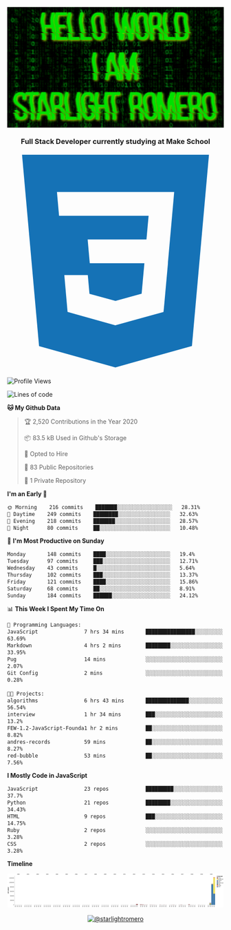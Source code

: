 <img align="center" src="github-banner@2x.jpg" alt="Hello World, I Am Starlight Romero" width="1080" />
<h3 align="center">Full Stack Developer currently studying at Make School</h3>

<p align="left">
  <svg viewBox="0 0 128 128">
  <path fill="#1572B6" d="M8.76 1l10.055 112.883 45.118 12.58 45.244-12.626 10.063-112.837h-110.48zm89.591 25.862l-3.347 37.605.01.203-.014.467v-.004l-2.378 26.294-.262 2.336-28.36 7.844v.001l-.022.019-28.311-7.888-1.917-21.739h13.883l.985 11.054 15.386 4.17-.004.008v-.002l15.443-4.229 1.632-18.001h-32.282999999999994l-.277-3.043-.631-7.129-.331-3.828h34.748999999999995l1.264-14h-52.926l-.277-3.041-.63-7.131-.332-3.828h69.281l-.331 3.862z"></path>
  </svg>
</p>

<!--START_SECTION:waka-->
![Profile Views](http://img.shields.io/badge/Profile%20Views-24-blue)

![Lines of code](https://img.shields.io/badge/From%20Hello%20World%20I%27ve%20Written-4.2%20million%20lines%20of%20code-blue)

**🐱 My Github Data** 

> 🏆 2,520 Contributions in the Year 2020
 > 
> 📦 83.5 kB Used in Github's Storage 
 > 
> 💼 Opted to Hire
 > 
> 📜 83 Public Repositories 
 > 
> 🔑 1 Private Repository 
 > 
**I'm an Early 🐤** 

```text
🌞 Morning    216 commits    ███████░░░░░░░░░░░░░░░░░░   28.31% 
🌆 Daytime    249 commits    ████████░░░░░░░░░░░░░░░░░   32.63% 
🌃 Evening    218 commits    ███████░░░░░░░░░░░░░░░░░░   28.57% 
🌙 Night      80 commits     ██░░░░░░░░░░░░░░░░░░░░░░░   10.48%

```
📅 **I'm Most Productive on Sunday** 

```text
Monday       148 commits    ████░░░░░░░░░░░░░░░░░░░░░   19.4% 
Tuesday      97 commits     ███░░░░░░░░░░░░░░░░░░░░░░   12.71% 
Wednesday    43 commits     █░░░░░░░░░░░░░░░░░░░░░░░░   5.64% 
Thursday     102 commits    ███░░░░░░░░░░░░░░░░░░░░░░   13.37% 
Friday       121 commits    ████░░░░░░░░░░░░░░░░░░░░░   15.86% 
Saturday     68 commits     ██░░░░░░░░░░░░░░░░░░░░░░░   8.91% 
Sunday       184 commits    ██████░░░░░░░░░░░░░░░░░░░   24.12%

```


📊 **This Week I Spent My Time On** 

```text
💬 Programming Languages: 
JavaScript               7 hrs 34 mins       ████████████████░░░░░░░░░   63.69% 
Markdown                 4 hrs 2 mins        ████████░░░░░░░░░░░░░░░░░   33.95% 
Pug                      14 mins             ░░░░░░░░░░░░░░░░░░░░░░░░░   2.07% 
Git Config               2 mins              ░░░░░░░░░░░░░░░░░░░░░░░░░   0.28%

🐱‍💻 Projects: 
algorithms               6 hrs 43 mins       ██████████████░░░░░░░░░░░   56.54% 
interview                1 hr 34 mins        ███░░░░░░░░░░░░░░░░░░░░░░   13.2% 
FEW-1.2-JavaScript-Founda1 hr 2 mins         ██░░░░░░░░░░░░░░░░░░░░░░░   8.82% 
andres-records           59 mins             ██░░░░░░░░░░░░░░░░░░░░░░░   8.27% 
red-bubble               53 mins             ██░░░░░░░░░░░░░░░░░░░░░░░   7.56%

```

**I Mostly Code in JavaScript** 

```text
JavaScript               23 repos            █████████░░░░░░░░░░░░░░░░   37.7% 
Python                   21 repos            ████████░░░░░░░░░░░░░░░░░   34.43% 
HTML                     9 repos             ███░░░░░░░░░░░░░░░░░░░░░░   14.75% 
Ruby                     2 repos             ░░░░░░░░░░░░░░░░░░░░░░░░░   3.28% 
CSS                      2 repos             ░░░░░░░░░░░░░░░░░░░░░░░░░   3.28%

```


**Timeline**

![Chart not found](https://raw.githubusercontent.com/starlightromero/starlightromero/master/charts/bar_graph.png) 


<!--END_SECTION:waka-->

<p align="center">
<a href="https://medium.com/@starlightromero" target="blank"><img align="center" src="https://cdn.jsdelivr.net/npm/simple-icons@3.0.1/icons/medium.svg" alt="@starlightromero" height="30" width="30" /></a>
</p>

